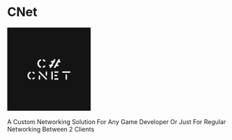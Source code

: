 # CNet

![](Icon/logo_size_invert.jpg)


A Custom Networking Solution For Any Game Developer Or Just For Regular Networking Between 2 Clients
